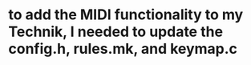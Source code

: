 # to add the MIDI functionality to my Technik, I needed to update the config.h, rules.mk, and keymap.c
